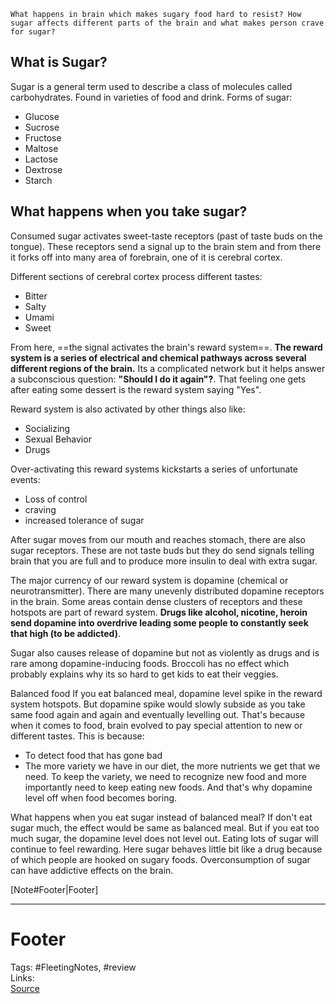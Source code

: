 `What happens in brain which makes sugary food hard to resist? How sugar affects different parts of the brain and what makes person crave for sugar?`  

## What is Sugar?  
Sugar is a general term used to describe a class of molecules called carbohydrates. Found in varieties of food and drink. 
Forms of sugar:
- Glucose
- Sucrose
- Fructose
- Maltose
- Lactose
- Dextrose
- Starch
 
## What happens when you take sugar?
Consumed sugar activates sweet-taste receptors (past of taste buds on the tongue). These receptors send a signal up to the brain stem and from there it forks off into many area of forebrain, one of it is  cerebral cortex.

Different sections of cerebral cortex process different tastes:
- Bitter
- Salty
- Umami
- Sweet

From here, ==the signal activates the brain's reward system==. **The reward system is a series of electrical and chemical pathways across several different regions of the brain.** Its a complicated network but it helps answer a subconscious question: **"Should I do it again"?**. That feeling one gets after eating some dessert is the reward system saying "Yes".

Reward system is also activated by other things also like:
- Socializing
- Sexual Behavior
- Drugs

Over-activating this reward systems kickstarts a series of unfortunate events:
- Loss of control
- craving
- increased tolerance of sugar

After sugar moves from our mouth and reaches stomach, there are also sugar receptors. These are not taste buds but they do send signals telling brain that you are full and to produce more insulin to deal with extra sugar.

The major currency of our reward system is dopamine (chemical or neurotransmitter). There are many unevenly distributed dopamine receptors in the brain. Some areas contain dense clusters of receptors and these hotspots are part of reward system. **Drugs like alcohol, nicotine, heroin send dopamine into overdrive leading some people to constantly seek that high (to be addicted)**.

Sugar also causes release of dopamine but not as violently as drugs and is rare among dopamine-inducing foods. Broccoli has no effect which probably explains why its so hard to get kids to eat their veggies.  

Balanced food
If you eat balanced meal, dopamine level spike in the reward system hotspots. But dopamine spike would slowly subside as you take same food again and again and eventually levelling out. That's because when it comes to food, brain evolved to pay special attention to new or different tastes. This is because:
- To detect food that has gone bad
- The more variety we have in our diet, the more nutrients we get that we need. To keep the variety, we need to recognize new food and more importantly need to keep eating new foods. 
And that's why dopamine level off when food becomes boring. 

What happens when you eat sugar instead of balanced meal? 
If don't eat sugar much, the effect would be same as balanced meal. But if you eat too much sugar, the dopamine level does not level out. Eating lots of sugar will continue to feel rewarding. Here sugar behaves little bit like a drug because of which people are hooked on sugary foods. Overconsumption of sugar can have addictive effects on the brain.  



  
  

[Note#Footer|Footer]  
  

---  

# Footer  

Tags: #FleetingNotes, #review  
Links:   
[Source]()  

<!--stackedit_data:
eyJoaXN0b3J5IjpbLTExNTUyNjE1NSwxNjkwMTgxMzk1LDIyNj
A2Mzk1NywyMTQ2NDI1Nzg2LC0xNTk2NDc3MjUwLC0yODY5ODky
N119
-->